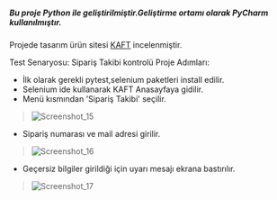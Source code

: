##### Bu proje Python ile geliştirilmiştir.Geliştirme ortamı olarak PyCharm kullanılmıştır.
Projede tasarım ürün sitesi [KAFT](https://www.kaft.com/) incelenmiştir.

Test Senaryosu: Sipariş Takibi kontrolü
Proje Adımları:
* İlk olarak gerekli pytest,selenium paketleri install edilir.
* Selenium ide kullanarak KAFT Anasayfaya gidilir.
* Menü kısmından 'Sipariş Takibi' seçilir.
> ![Screenshot_15](https://user-images.githubusercontent.com/46262318/146571500-9af35f76-fc00-4944-a63c-43f756d83302.jpg)

* Sipariş numarası ve mail adresi girilir.
> ![Screenshot_16](https://user-images.githubusercontent.com/46262318/146571541-353e32ff-6e95-4cfb-ab61-45af23ad8caf.jpg)

* Geçersiz bilgiler girildiği için uyarı mesajı ekrana bastırılır.
> ![Screenshot_17](https://user-images.githubusercontent.com/46262318/146571572-f9bb7446-f224-4a61-8a5d-f638539dabe8.jpg)
